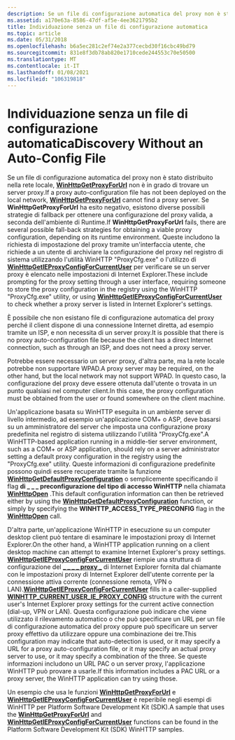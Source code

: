 ```yaml
---
description: Se un file di configurazione automatica del proxy non è stato distribuito nella rete locale, WinHttpGetProxyForUrl non è in grado di trovare un server proxy.
ms.assetid: a170e63a-8586-47df-af5e-4ee3621795b2
title: Individuazione senza un file di configurazione automatica
ms.topic: article
ms.date: 05/31/2018
ms.openlocfilehash: b6a5ec281c2ef74e2a377cecbd30f16cbc49bd79
ms.sourcegitcommit: 831e8f3db78ab820e1710cede244553c70e50500
ms.translationtype: MT
ms.contentlocale: it-IT
ms.lasthandoff: 01/08/2021
ms.locfileid: "106319818"
---
```

# <a name="discovery-without-an-auto-config-file"></a><span data-ttu-id="bb1aa-103">Individuazione senza un file di configurazione automatica</span><span class="sxs-lookup"><span data-stu-id="bb1aa-103">Discovery Without an Auto-Config File</span></span>

<span data-ttu-id="bb1aa-104">Se un file di configurazione automatica del proxy non è stato distribuito nella rete locale, [**WinHttpGetProxyForUrl**](/windows/desktop/api/Winhttp/nf-winhttp-winhttpgetproxyforurl) non è in grado di trovare un server proxy.</span><span class="sxs-lookup"><span data-stu-id="bb1aa-104">If a proxy auto-configuration file has not been deployed on the local network, [**WinHttpGetProxyForUrl**](/windows/desktop/api/Winhttp/nf-winhttp-winhttpgetproxyforurl) cannot find a proxy server.</span></span> <span data-ttu-id="bb1aa-105">Se **WinHttpGetProxyForUrl** ha esito negativo, esistono diverse possibili strategie di fallback per ottenere una configurazione del proxy valida, a seconda dell'ambiente di Runtime.</span><span class="sxs-lookup"><span data-stu-id="bb1aa-105">If **WinHttpGetProxyForUrl** fails, there are several possible fall-back strategies for obtaining a viable proxy configuration, depending on its runtime environment.</span></span> <span data-ttu-id="bb1aa-106">Queste includono la richiesta di impostazione del proxy tramite un'interfaccia utente, che richiede a un utente di archiviare la configurazione del proxy nel registro di sistema utilizzando l'utilità WinHTTP "ProxyCfg.exe" o l'utilizzo di [**WinHttpGetIEProxyConfigForCurrentUser**](/windows/desktop/api/Winhttp/nf-winhttp-winhttpgetieproxyconfigforcurrentuser) per verificare se un server proxy è elencato nelle impostazioni di Internet Explorer.</span><span class="sxs-lookup"><span data-stu-id="bb1aa-106">These include prompting for the proxy setting through a user interface, requiring someone to store the proxy configuration in the registry using the WinHTTP "ProxyCfg.exe" utility, or using [**WinHttpGetIEProxyConfigForCurrentUser**](/windows/desktop/api/Winhttp/nf-winhttp-winhttpgetieproxyconfigforcurrentuser) to check whether a proxy server is listed in Internet Explorer's settings.</span></span>

<span data-ttu-id="bb1aa-107">È possibile che non esistano file di configurazione automatica del proxy perché il client dispone di una connessione Internet diretta, ad esempio tramite un ISP, e non necessita di un server proxy.</span><span class="sxs-lookup"><span data-stu-id="bb1aa-107">It is possible that there is no proxy auto-configuration file because the client has a direct Internet connection, such as through an ISP, and does not need a proxy server.</span></span>

<span data-ttu-id="bb1aa-108">Potrebbe essere necessario un server proxy, d'altra parte, ma la rete locale potrebbe non supportare WPAD.</span><span class="sxs-lookup"><span data-stu-id="bb1aa-108">A proxy server may be required, on the other hand, but the local network may not support WPAD.</span></span> <span data-ttu-id="bb1aa-109">In questo caso, la configurazione del proxy deve essere ottenuta dall'utente o trovata in un punto qualsiasi nel computer client.</span><span class="sxs-lookup"><span data-stu-id="bb1aa-109">In this case, the proxy configuration must be obtained from the user or found somewhere on the client machine.</span></span>

<span data-ttu-id="bb1aa-110">Un'applicazione basata su WinHTTP eseguita in un ambiente server di livello intermedio, ad esempio un'applicazione COM+ o ASP, deve basarsi su un amministratore del server che imposta una configurazione proxy predefinita nel registro di sistema utilizzando l'utilità "ProxyCfg.exe".</span><span class="sxs-lookup"><span data-stu-id="bb1aa-110">A WinHTTP-based application running in a middle-tier server environment, such as a COM+ or ASP application, should rely on a server administrator setting a default proxy configuration in the registry using the "ProxyCfg.exe" utility.</span></span> <span data-ttu-id="bb1aa-111">Queste informazioni di configurazione predefinite possono quindi essere recuperate tramite la funzione [**WinHttpGetDefaultProxyConfiguration**](/windows/desktop/api/Winhttp/nf-winhttp-winhttpgetdefaultproxyconfiguration) o semplicemente specificando il flag **di \_ \_ \_ preconfigurazione del tipo di accesso WinHTTP** nella chiamata [**WinHttpOpen**](/windows/desktop/api/Winhttp/nf-winhttp-winhttpopen) .</span><span class="sxs-lookup"><span data-stu-id="bb1aa-111">This default configuration information can then be retrieved either by using the [**WinHttpGetDefaultProxyConfiguration**](/windows/desktop/api/Winhttp/nf-winhttp-winhttpgetdefaultproxyconfiguration) function, or simply by specifying the **WINHTTP\_ACCESS\_TYPE\_PRECONFIG** flag in the [**WinHttpOpen**](/windows/desktop/api/Winhttp/nf-winhttp-winhttpopen) call.</span></span>

<span data-ttu-id="bb1aa-112">D'altra parte, un'applicazione WinHTTP in esecuzione su un computer desktop client può tentare di esaminare le impostazioni proxy di Internet Explorer.</span><span class="sxs-lookup"><span data-stu-id="bb1aa-112">On the other hand, a WinHTTP application running on a client desktop machine can attempt to examine Internet Explorer's proxy settings.</span></span> <span data-ttu-id="bb1aa-113">[**WinHttpGetIEProxyConfigForCurrentUser**](/windows/desktop/api/Winhttp/nf-winhttp-winhttpgetieproxyconfigforcurrentuser) riempie una struttura di configurazione del [**\_ \_ \_ \_ proxy \_**](/windows/win32/api/winhttp/ns-winhttp-winhttp_current_user_ie_proxy_config) di Internet Explorer fornita dal chiamante con le impostazioni proxy di Internet Explorer dell'utente corrente per la connessione attiva corrente (connessione remota, VPN o LAN).</span><span class="sxs-lookup"><span data-stu-id="bb1aa-113">[**WinHttpGetIEProxyConfigForCurrentUser**](/windows/desktop/api/Winhttp/nf-winhttp-winhttpgetieproxyconfigforcurrentuser) fills in a caller-supplied [**WINHTTP\_CURRENT\_USER\_IE\_PROXY\_CONFIG**](/windows/win32/api/winhttp/ns-winhttp-winhttp_current_user_ie_proxy_config) structure with the current user's Internet Explorer proxy settings for the current active connection (dial-up, VPN or LAN).</span></span> <span data-ttu-id="bb1aa-114">Questa configurazione può indicare che viene utilizzato il rilevamento automatico o che può specificare un URL per un file di configurazione automatica del proxy oppure può specificare un server proxy effettivo da utilizzare oppure una combinazione dei tre.</span><span class="sxs-lookup"><span data-stu-id="bb1aa-114">This configuration may indicate that auto-detection is used, or it may specify a URL for a proxy auto-configuration file, or it may specify an actual proxy server to use, or it may specify a combination of the three.</span></span> <span data-ttu-id="bb1aa-115">Se queste informazioni includono un URL PAC o un server proxy, l'applicazione WinHTTP può provare a usarle.</span><span class="sxs-lookup"><span data-stu-id="bb1aa-115">If this information includes a PAC URL or a proxy server, the WinHTTP application can try using those.</span></span>

<span data-ttu-id="bb1aa-116">Un esempio che usa le funzioni [**WinHttpGetProxyForUrl**](/windows/desktop/api/Winhttp/nf-winhttp-winhttpgetproxyforurl) e [**WinHttpGetIEProxyConfigForCurrentUser**](/windows/desktop/api/Winhttp/nf-winhttp-winhttpgetieproxyconfigforcurrentuser) è reperibile negli esempi di WinHTTP per Platform Software Development Kit (SDK).</span><span class="sxs-lookup"><span data-stu-id="bb1aa-116">A sample that uses the [**WinHttpGetProxyForUrl**](/windows/desktop/api/Winhttp/nf-winhttp-winhttpgetproxyforurl) and [**WinHttpGetIEProxyConfigForCurrentUser**](/windows/desktop/api/Winhttp/nf-winhttp-winhttpgetieproxyconfigforcurrentuser) functions can be found in the Platform Software Development Kit (SDK) WinHTTP samples.</span></span>

 

 



